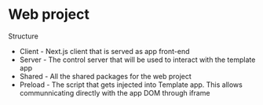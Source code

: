 # Web project

Structure

- Client - Next.js client that is served as app front-end
- Server - The control server that will be used to interact with the template
  app
- Shared - All the shared packages for the web project
- Preload - The script that gets injected into Template app. This allows
  communnicating directly with the app DOM through iframe
